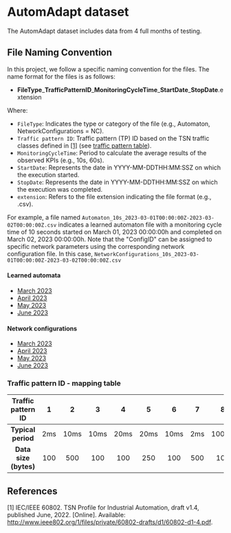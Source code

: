 AutomAdapt dataset
=======
The AutomAdapt dataset includes data from 4 full months of testing.

## File Naming Convention

In this project, we follow a specific naming convention for the files. The name format for the files is as follows:

- **FileType**\_**TrafficPatternID**\_**MonitoringCycleTime**\_**StartDate**\_**StopDate**.extension 

Where:
- `FileType`: Indicates the type or category of the file (e.g., Automaton, NetworkConfigurations = NC).
- `Traffic pattern ID`: Traffic pattern (TP) ID based on the TSN traffic classes defined in [[1]](#1) (see [traffic pattern table](https://github.com/FLSchempp/AutomAdapt/edit/main/Dataset/README.md#traffic-pattern-id---mapping-table)).
- `MonitoringCycleTime`: Period to calculate the average results of the observed KPIs (e.g., 10s, 60s).
- `StartDate`: Represents the date in YYYY-MM-DDTHH:MM:SSZ on which the execution started.
- `StopDate`: Represents the date in YYYY-MM-DDTHH:MM:SSZ on which the execution was completed.
- `extension`: Refers to the file extension indicating the file format (e.g., .csv).

For example, a file named `Automaton_10s_2023-03-01T00:00:00Z-2023-03-02T00:00:00Z.csv` indicates a learned automaton file with a monitoring cycle time of 10 seconds started on March 01, 2023 00:00:00h and completed on March 02, 2023 00:00:00h. Note that the "ConfigID" can be assigned to specific network parameters using the corresponding network configuration file. In this case, `NetworkConfigurations_10s_2023-03-01T00:00:00Z-2023-03-02T00:00:00Z.csv`

#### Learned automata
  - [March 2023](https://github.com/FLSchempp/AutomAdapt/tree/main/Dataset/March%202023)
  - [April 2023](https://github.com/FLSchempp/AutomAdapt/tree/main/Dataset/April%202023)
  - [May 2023](https://github.com/FLSchempp/AutomAdapt/tree/main/Dataset/May%202023)
  - [June 2023](https://github.com/FLSchempp/AutomAdapt/tree/main/Dataset/June%202023)

#### Network configurations
  - [March 2023](https://github.com/FLSchempp/AutomAdapt/tree/main/Dataset/March%202023)
  - [April 2023](https://github.com/FLSchempp/AutomAdapt/tree/main/Dataset/April%202023)
  - [May 2023](https://github.com/FLSchempp/AutomAdapt/tree/main/Dataset/May%202023)
  - [June 2023](https://github.com/FLSchempp/AutomAdapt/tree/main/Dataset/June%202023)

### Traffic pattern ID - mapping table

| Traffic pattern ID  | 1    | 2     | 3    | 4    | 5    | 6    | 7     | 8      | 9    | 10   | 11    | 12   |
| :---: | :---: | :---: | :---: | :---: | :---: | :---: | :---: | :---: | :---: | :---: | :---: | :---: |
| **Typical period**  | 2ms  | 10ms  | 10ms | 20ms | 20ms | 10ms | 2ms   | 100ms  | 1s   | 1s   | 200ms | 20ms |
| **Data size (bytes)** | 100  | 500   | 100  | 100  | 250  | 100  | 500   | 100    | 1000 | 500  | 100   | 50   |


## References
<a id="1">[1]</a> 
IEC/IEEE 60802. TSN Profile for Industrial Automation, draft v1.4,
published June, 2022. [Online]. Available: http://www.ieee802.org/1/files/private/60802-drafts/d1/60802-d1-4.pdf.
